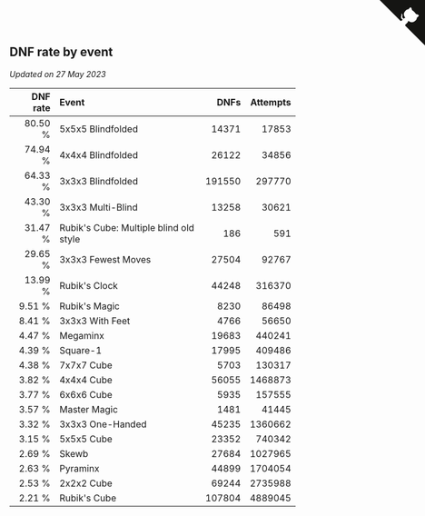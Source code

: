 ## DNF rate by event

*Updated on 27 May 2023*

| DNF rate | Event | DNFs | Attempts |
| ---: | :--- | ---: | ---: |
| 80.50 % | 5x5x5 Blindfolded | 14371 | 17853 |
| 74.94 % | 4x4x4 Blindfolded | 26122 | 34856 |
| 64.33 % | 3x3x3 Blindfolded | 191550 | 297770 |
| 43.30 % | 3x3x3 Multi-Blind | 13258 | 30621 |
| 31.47 % | Rubik's Cube: Multiple blind old style | 186 | 591 |
| 29.65 % | 3x3x3 Fewest Moves | 27504 | 92767 |
| 13.99 % | Rubik's Clock | 44248 | 316370 |
| 9.51 % | Rubik's Magic | 8230 | 86498 |
| 8.41 % | 3x3x3 With Feet | 4766 | 56650 |
| 4.47 % | Megaminx | 19683 | 440241 |
| 4.39 % | Square-1 | 17995 | 409486 |
| 4.38 % | 7x7x7 Cube | 5703 | 130317 |
| 3.82 % | 4x4x4 Cube | 56055 | 1468873 |
| 3.77 % | 6x6x6 Cube | 5935 | 157555 |
| 3.57 % | Master Magic | 1481 | 41445 |
| 3.32 % | 3x3x3 One-Handed | 45235 | 1360662 |
| 3.15 % | 5x5x5 Cube | 23352 | 740342 |
| 2.69 % | Skewb | 27684 | 1027965 |
| 2.63 % | Pyraminx | 44899 | 1704054 |
| 2.53 % | 2x2x2 Cube | 69244 | 2735988 |
| 2.21 % | Rubik's Cube | 107804 | 4889045 |


<a href="https://github.com/jonatanklosko/wca_statistics" class="github-corner" aria-label="View source on Github"><svg width="80" height="80" viewBox="0 0 250 250" style="fill:#151513; color:#fff; position: absolute; top: 0; border: 0; right: 0;" aria-hidden="true"><path d="M0,0 L115,115 L130,115 L142,142 L250,250 L250,0 Z"></path><path d="M128.3,109.0 C113.8,99.7 119.0,89.6 119.0,89.6 C122.0,82.7 120.5,78.6 120.5,78.6 C119.2,72.0 123.4,76.3 123.4,76.3 C127.3,80.9 125.5,87.3 125.5,87.3 C122.9,97.6 130.6,101.9 134.4,103.2" fill="currentColor" style="transform-origin: 130px 106px;" class="octo-arm"></path><path d="M115.0,115.0 C114.9,115.1 118.7,116.5 119.8,115.4 L133.7,101.6 C136.9,99.2 139.9,98.4 142.2,98.6 C133.8,88.0 127.5,74.4 143.8,58.0 C148.5,53.4 154.0,51.2 159.7,51.0 C160.3,49.4 163.2,43.6 171.4,40.1 C171.4,40.1 176.1,42.5 178.8,56.2 C183.1,58.6 187.2,61.8 190.9,65.4 C194.5,69.0 197.7,73.2 200.1,77.6 C213.8,80.2 216.3,84.9 216.3,84.9 C212.7,93.1 206.9,96.0 205.4,96.6 C205.1,102.4 203.0,107.8 198.3,112.5 C181.9,128.9 168.3,122.5 157.7,114.1 C157.9,116.9 156.7,120.9 152.7,124.9 L141.0,136.5 C139.8,137.7 141.6,141.9 141.8,141.8 Z" fill="currentColor" class="octo-body"></path></svg></a><style>.github-corner:hover .octo-arm{animation:octocat-wave 560ms ease-in-out}@keyframes octocat-wave{0%,100%{transform:rotate(0)}20%,60%{transform:rotate(-25deg)}40%,80%{transform:rotate(10deg)}}@media (max-width:500px){.github-corner:hover .octo-arm{animation:none}.github-corner .octo-arm{animation:octocat-wave 560ms ease-in-out}}</style>
